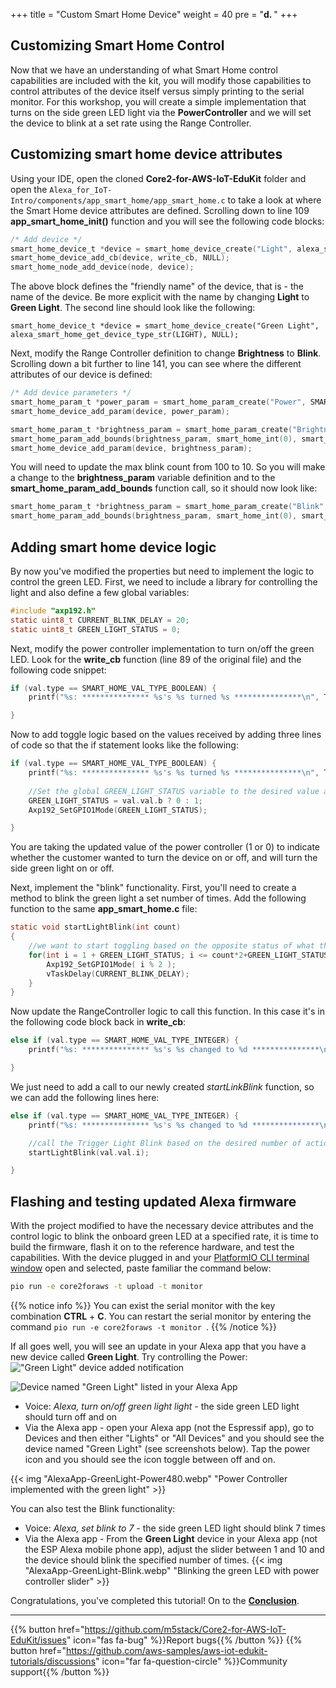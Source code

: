 +++
title = "Custom Smart Home Device"
weight = 40
pre = "<b>d. </b>"
+++

## Customizing Smart Home Control

Now that we have an understanding of what Smart Home control capabilities are included with the kit, you will modify those capabilities to control attributes of the device itself versus simply printing to the serial monitor. For this workshop, you will create a simple implementation that turns on the side green LED light via the **PowerController** and we will set the device to blink at a set rate using the Range Controller.

## Customizing smart home device attributes
Using your IDE, open the cloned **Core2-for-AWS-IoT-EduKit** folder and open the `Alexa_for_IoT-Intro/components/app_smart_home/app_smart_home.c` to take a look at where the Smart Home device attributes are defined. Scrolling down to line 109 **app_smart_home_init()** function and you will see the following code blocks:
```c
/* Add device */
smart_home_device_t *device = smart_home_device_create("Light", alexa_smart_home_get_device_type_str(LIGHT), NULL);
smart_home_device_add_cb(device, write_cb, NULL);
smart_home_node_add_device(node, device);
```
The above block defines the "friendly name" of the device, that is - the name of the device. Be more explicit with the name by changing **Light** to **Green Light**. The second line should look like the following:

`smart_home_device_t *device = smart_home_device_create("Green Light", alexa_smart_home_get_device_type_str(LIGHT), NULL);`

Next, modify the Range Controller definition to change **Brightness** to **Blink**. Scrolling down a bit further to line 141, you can see where the different attributes of our device is defined:
```c
/* Add device parameters */
smart_home_param_t *power_param = smart_home_param_create("Power", SMART_HOME_PARAM_POWER, smart_home_bool(true), SMART_HOME_PROP_FLAG_READ | SMART_HOME_PROP_FLAG_WRITE | SMART_HOME_PROP_FLAG_PERSIST);
smart_home_device_add_param(device, power_param);

smart_home_param_t *brightness_param = smart_home_param_create("Brightness", SMART_HOME_PARAM_RANGE, smart_home_int(100), SMART_HOME_PROP_FLAG_READ | SMART_HOME_PROP_FLAG_WRITE | SMART_HOME_PROP_FLAG_PERSIST);
smart_home_param_add_bounds(brightness_param, smart_home_int(0), smart_home_int(100), smart_home_int(1));
smart_home_device_add_param(device, brightness_param);
```

You will need to update the max blink count from 100 to 10. So you will make a change to the **brightness_param** variable definition and to the **smart_home_param_add_bounds** function call, so it should now look like:
```c
smart_home_param_t *brightness_param = smart_home_param_create("Blink", SMART_HOME_PARAM_RANGE, smart_home_int(10), SMART_HOME_PROP_FLAG_READ | SMART_HOME_PROP_FLAG_WRITE | SMART_HOME_PROP_FLAG_PERSIST);
smart_home_param_add_bounds(brightness_param, smart_home_int(0), smart_home_int(10), smart_home_int(1));
```

## Adding smart home device logic
By now you've modified the properties but need to implement the logic to control the green LED. First, we need to include a library for controlling the light and also define a few global variables:
```c
#include "axp192.h"
static uint8_t CURRENT_BLINK_DELAY = 20;
static uint8_t GREEN_LIGHT_STATUS = 0;
```

Next, modify the power controller implementation to turn on/off the green LED. Look for the **write_cb** function (line 89 of the original file) and the following code snippet:
```c
if (val.type == SMART_HOME_VAL_TYPE_BOOLEAN) {
    printf("%s: *************** %s's %s turned %s ***************\n", TAG, device_name, param_name, val.val.b ? "ON" : "OFF");

}
```

Now to add toggle logic based on the values received by adding three lines of code so that the if statement looks like the following:
```c
if (val.type == SMART_HOME_VAL_TYPE_BOOLEAN) {
    printf("%s: *************** %s's %s turned %s ***************\n", TAG, device_name, param_name, val.val.b ? "ON" : "OFF");
    
    //Set the global GREEN_LIGHT_STATUS variable to the desired value and set the GPIO1 value the right setting (on/off)
    GREEN_LIGHT_STATUS = val.val.b ? 0 : 1;
    Axp192_SetGPIO1Mode(GREEN_LIGHT_STATUS);

}
```

You are taking the updated value of the power controller (1 or 0) to indicate whether the customer wanted to turn the device on or off, and will turn the side green light on or off.

Next, implement the "blink" functionality. First, you'll need to create a method to blink the green light a set number of times. Add the following function to the same **app_smart_home.c** file:
```c
static void startLightBlink(int count)
{    
    //we want to start toggling based on the opposite status of what the light currently is
    for(int i = 1 + GREEN_LIGHT_STATUS; i <= count*2+GREEN_LIGHT_STATUS ; i++) {               
        Axp192_SetGPIO1Mode( i % 2 );
        vTaskDelay(CURRENT_BLINK_DELAY);
    }
}
```

Now update the RangeController logic to call this function. In this case it's in the following code block back in **write_cb**:
```c
else if (val.type == SMART_HOME_VAL_TYPE_INTEGER) {
    printf("%s: *************** %s's %s changed to %d ***************\n", TAG, device_name, param_name, val.val.i);

}
```
We just need to add a call to our newly created *startLinkBlink* function, so we can add the following lines here:
```c
else if (val.type == SMART_HOME_VAL_TYPE_INTEGER) {
    printf("%s: *************** %s's %s changed to %d ***************\n", TAG, device_name, param_name, val.val.i);

    //call the Trigger Light Blink based on the desired number of actions
    startLightBlink(val.val.i);        

}
```

## Flashing and testing updated Alexa firmware
With the project modified to have the necessary device attributes and the control logic to blink the onboard green LED at a specified rate, it is time to build the firmware, flash it on to the reference hardware, and test the capabilities. With the device plugged in and your [PlatformIO CLI terminal window](../blinky-hello-world/prerequisites.html#open-the-platformio-cli-terminal-window) open and selected, paste familiar the command below:
```bash
pio run -e core2foraws -t upload -t monitor 
```
{{% notice info %}}
You can exist the serial monitor with the key combination **CTRL** + **C**. You can restart the serial monitor by entering the command `pio run -e core2foraws -t monitor `.
{{% /notice %}}

If all goes well, you will see an update in your Alexa app that you have a new device called **Green Light**. Try controlling the Power:
!["Green Light" device added notification](custom-smart-home-device/AlexaApp-GreenLightFound.jpg?height=500px&classes=shadow)

![Device named "Green Light" listed in your Alexa App](custom-smart-home-device/AlexaApp-GreenLight.png?height=500px&classes=shadow)

* Voice: _Alexa, turn on/off green light light_ - the side green LED light should turn off and on
* Via the Alexa app - open your Alexa app (not the Espressif app), go to Devices and then either "Lights" or "All Devices" and you should see the device named "Green Light" (see screenshots below). Tap the power icon and you should see the icon toggle between off and on. 

{{< img "AlexaApp-GreenLight-Power480.webp" "Power Controller implemented with the green light" >}}

You can also test the Blink functionality:

* Voice: _Alexa, set blink to 7_ - the side green LED light should blink 7 times
* Via the Alexa app - From the **Green Light** device in your Alexa app (not the ESP Alexa mobile phone app), adjust the slider between 1 and 10 and the device should blink the specified number of times.
{{< img "AlexaApp-GreenLight-Blink.webp" "Blinking the green LED with power controller slider" >}}

Congratulations, you've completed this tutorial! On to the [**Conclusion**](/en/intro-to-alexa-for-iot/conclusion.html).

---
{{% button href="https://github.com/m5stack/Core2-for-AWS-IoT-EduKit/issues" icon="fas fa-bug" %}}Report bugs{{% /button %}} {{% button href="https://github.com/aws-samples/aws-iot-edukit-tutorials/discussions" icon="far fa-question-circle" %}}Community support{{% /button %}}